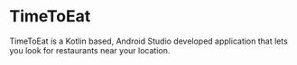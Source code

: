 # TimeToEat

TimeToEat is a Kotlin based, Android Studio developed application that lets you look for restaurants near your location.
